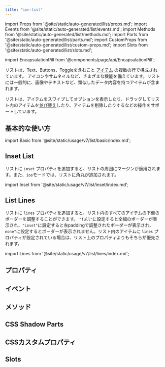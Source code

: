 ```yaml
---
title: "ion-list"
---
```

import Props from '@site/static/auto-generated/list/props.md';
import Events from '@site/static/auto-generated/list/events.md';
import Methods from '@site/static/auto-generated/list/methods.md';
import Parts from '@site/static/auto-generated/list/parts.md';
import CustomProps from '@site/static/auto-generated/list/custom-props.md';
import Slots from '@site/static/auto-generated/list/slots.md';

<head>
  <title>ion-list: Item List View Component for iOS and Android Apps</title>
  <meta name="description" content="ion-listsは、テキスト、アイコン、トグルなどを含むアイテムの複数の行で構成されています。iOSおよびAndroidのIonicアプリのリストビューコンポーネントについて説明します。" />
</head>

import EncapsulationPill from '@components/page/api/EncapsulationPill';


リストは、Text、Buttons、Toggleを含むこと [アイテム](./item) の複数の行で構成されています。
アイコンやサムネイルなど、さまざまな機能を備えています。リストには一般的に、画像やテキストなど、類似したデータ内容を持つアイテムが含まれます。

リストは、アイテムをスワイプしてオプションを表示したり、ドラッグしてリスト内のアイテムを[並び替え](./reorder)したり、アイテムを削除したりするなどの操作をサポートしています。

## 基本的な使い方

import Basic from '@site/static/usage/v7/list/basic/index.md';

<Basic />


## Inset List

リストに `inset` プロパティを追加すると、リストの周囲にマージンが適用されます。また、`ios`モードでは、リストに角丸が追加されます。

import Inset from '@site/static/usage/v7/list/inset/index.md';

<Inset />


## List Lines

リストに `lines` プロパティを追加すると、リスト内のすべてのアイテムの下側のボーダーを調整することができます。 `"full"`に設定すると全幅のボーダーが表示され、`"inset"`に設定すると左paddingで調整されたボーダーが表示され、`none"`に設定するとボーダーが表示されません。リスト内のアイテムに `lines` プロパティが設定されている場合は、リスト上のプロパティよりもそちらが優先されます。

import Lines from '@site/static/usage/v7/list/lines/index.md';

<Lines />



## プロパティ
<Props />

## イベント
<Events />

## メソッド
<Methods />

## CSS Shadow Parts
<Parts />

## CSSカスタムプロパティ
<CustomProps />

## Slots
<Slots />
